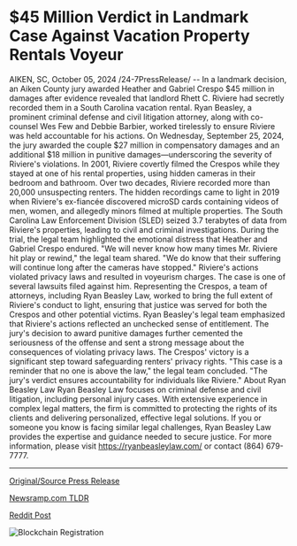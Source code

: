 # $45 Million Verdict in Landmark Case Against Vacation Property Rentals Voyeur

AIKEN, SC, October 05, 2024 /24-7PressRelease/ -- In a landmark decision, an Aiken County jury awarded Heather and Gabriel Crespo $45 million in damages after evidence revealed that landlord Rhett C. Riviere had secretly recorded them in a South Carolina vacation rental. Ryan Beasley, a prominent criminal defense and civil litigation attorney, along with co-counsel Wes Few and Debbie Barbier, worked tirelessly to ensure Riviere was held accountable for his actions.  On Wednesday, September 25, 2024, the jury awarded the couple $27 million in compensatory damages and an additional $18 million in punitive damages—underscoring the severity of Riviere's violations. In 2001, Riviere covertly filmed the Crespos while they stayed at one of his rental properties, using hidden cameras in their bedroom and bathroom. Over two decades, Riviere recorded more than 20,000 unsuspecting renters.  The hidden recordings came to light in 2019 when Riviere's ex-fiancée discovered microSD cards containing videos of men, women, and allegedly minors filmed at multiple properties. The South Carolina Law Enforcement Division (SLED) seized 3.7 terabytes of data from Riviere's properties, leading to civil and criminal investigations.  During the trial, the legal team highlighted the emotional distress that Heather and Gabriel Crespo endured. "We will never know how many times Mr. Riviere hit play or rewind," the legal team shared. "We do know that their suffering will continue long after the cameras have stopped."  Riviere's actions violated privacy laws and resulted in voyeurism charges. The case is one of several lawsuits filed against him. Representing the Crespos, a team of attorneys, including Ryan Beasley Law, worked to bring the full extent of Riviere's conduct to light, ensuring that justice was served for both the Crespos and other potential victims.  Ryan Beasley's legal team emphasized that Riviere's actions reflected an unchecked sense of entitlement. The jury's decision to award punitive damages further cemented the seriousness of the offense and sent a strong message about the consequences of violating privacy laws.  The Crespos' victory is a significant step toward safeguarding renters' privacy rights. "This case is a reminder that no one is above the law," the legal team concluded. "The jury's verdict ensures accountability for individuals like Riviere."  About Ryan Beasley Law  Ryan Beasley Law focuses on criminal defense and civil litigation, including personal injury cases. With extensive experience in complex legal matters, the firm is committed to protecting the rights of its clients and delivering personalized, effective legal solutions. If you or someone you know is facing similar legal challenges, Ryan Beasley Law provides the expertise and guidance needed to secure justice.  For more information, please visit https://ryanbeasleylaw.com/ or contact (864) 679-7777. 

---

[Original/Source Press Release](https://www.24-7pressrelease.com/press-release/514971/45-million-verdict-in-landmark-case-against-vacation-property-rentals-voyeur)
                    

[Newsramp.com TLDR](https://newsramp.com/curated-news/landmark-decision-aiken-county-jury-awards-45-million-in-damages-in-secret-recording-case/e2c330172562c0b859b932bd9cb80de3) 

 



[Reddit Post](https://www.reddit.com/r/newsramp/comments/1fwkt4r/landmark_decision_aiken_county_jury_awards_45/) 



![Blockchain Registration](https://cdn.newsramp.app/24-7PressRelease/qrcode/2410/5/meanWWBo.webp)